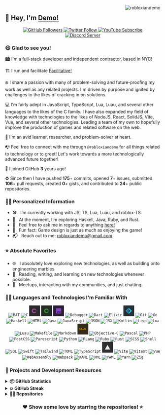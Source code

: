 <img align = "right" src = "https://komarev.com/ghpvc/?username=robloxiandemo" alt = "robloxiandemo" />

## 👋 Hey, I'm [Demo!](https://github.com/robloxiandemo)

<p align = "center" >
  <a href = "https://github.com/robloxiandemo?tab=followers" >
    <img src = "https://img.shields.io/github/followers/robloxiandemo?color=%23f5f5f5&label=Follow%20%40robloxiandemo&logo=GitHub&logoColor=%23fafafa&style=for-the-badge"
      alt = "GitHub Followers" />
  </a>
  <a href = "https://twitter.com/intent/follow?original_referer=https%3A%2F%2Fgithub.com%2Frobloxiandemo&screen_name=robloxiandemo" >
    <img src = "https://img.shields.io/twitter/follow/robloxiandemo?color=1DA1F2&logo=twitter&style=for-the-badge"
      alt = "Twitter Follow" />
  </a>
  <a href = "https://www.youtube.com/c/Demoman?sub_confirmation=1" >
    <img src = "https://img.shields.io/youtube/channel/subscribers/UCLpS7v1M4bRKkq-hMysfOKw?label=Subscribe%20to%20%20%40Demo&logo=YouTube&logoColor=%23FF0000&style=for-the-badge"
      alt = "YouTube Subscribe" />
  </a>
  <a href = "https://discord.gg/zCQTzAr" >
    <img src = "https://img.shields.io/discord/569871687076544545?color=%23738ADB&label=Join%20%40Facilitative&logo=Discord&logoColor=%23738ADB&style=for-the-badge"
      alt = "Discord Server" />
  </a>
</p>

### 😄 Glad to see you!

🏙️ I'm a full-stack developer and independent contractor, based in NYC!

🏗️ I run and facilitate <a href = "https://github.com/Facilitative" title = "GitHub Organization" > Facilitative! </a>

❄️ I share a passion with many of problem-solving and future-proofing my work as well as any related projects. I'm driven by purpose and ignited by challenges to the likes of cracking in on solutions.

💻 I'm fairly adept in JavaScript, TypeScript, Lua, Luau, and several other languages to the likes of the C family. I have also expanded my field of knowledge with technologies to the likes of NodeJS, React, SolidJS, Vite, Vue, and several other technologies. Leading a team of my own to hopefully improve the production of games and related software on the web.

🤔 I'm an avid learner, researcher, and problem-solver at heart.

📭 Feel free to connect with me through `@robloxiandemo` for all things related to technology or to greet! Let's work towards a more technologically advanced future together!

📆 I joined GitHub **3** years ago!

♻️ Since then I have pushed **175**+ commits, opened **7**+ issues, submitted **106**+ pull requests, created **0**+ gists, and contributed to **24**+ public repositories.

### 👨‍🎓 Personalized Information

- 🛠 &nbsp; I’m currently working with JS, TS, Lua, Luau, and roblox-TS.
- 🚀 &nbsp; At the moment, I’m exploring Haskell, Java, Ruby, and Rust.
- 💬 &nbsp; Feel free to ask me in regards to anything <a href =  "https://github.com/robloxiandemo/robloxiandemo/discussions/categories/q-a" title = "Q&A" > here! </a>
- 👾 &nbsp; Fun fact: Game design is just as much as enjoying the game!
- 📬 &nbsp; Reach out to me: <robloxiandemo@gmail.com>.

### ⭐ Absolute Favorites

- 🌐 &nbsp; I absolutely love exploring new technologies, as well as building onto engineering marbles.
- 📰 &nbsp; Reading, writing, and learning on new technologies whenever possible.
- 🍕 &nbsp; Meetups, interacting with my communities, and just chatting.

### 🧑‍💻 Languages and Technologies I'm Familiar With

<p align = "center" >
<code><img height = "35" src = "https://raw.githubusercontent.com/leonardssh/vscord/main/assets/icons/bat.png" alt = "BAT" ></code>
<code><img height = "35" src = "https://raw.githubusercontent.com/leonardssh/vscord/main/assets/icons/c.png" alt = "C" ></code>
<code><img height = "35" src = "https://raw.githubusercontent.com/leonardssh/vscord/main/assets/icons/cpp.png" alt = "C++" ></code>
<code><img height = "35" src = "https://raw.githubusercontent.com/leonardssh/vscord/main/assets/icons/csharp.png" alt = "C#" ></code>
<code><img height = "35" src = "https://raw.githubusercontent.com/leonardssh/vscord/main/assets/icons/css.png" alt = "CSS" ></code>
<code><img height = "35" src = "https://raw.githubusercontent.com/leonardssh/vscord/main/assets/icons/debugging.png" alt = "Debugger" ></code>
<code><img height = "35" src = "https://raw.githubusercontent.com/leonardssh/vscord/main/assets/icons/dart.png" alt = "Dart" ></code>
<code><img height = "35" src = "https://raw.githubusercontent.com/leonardssh/vscord/main/assets/icons/elixir.png" alt = "Elixir" ></code>
<code><img height = "35" src = "https://raw.githubusercontent.com/leonardssh/vscord/main/assets/icons/fsharp.png" alt = "F#" ></code>
<code><img height = "35" src = "https://raw.githubusercontent.com/leonardssh/vscord/main/assets/icons/git.png" alt = "Git" ></code>
<code><img height = "35" src = "https://raw.githubusercontent.com/leonardssh/vscord/main/assets/icons/go.png" alt = "Go" ></code>
<code><img height = "35" src = "https://raw.githubusercontent.com/leonardssh/vscord/main/assets/icons/haskell.png" alt = "Haskell" ></code>
<code><img height = "35" src = "https://raw.githubusercontent.com/leonardssh/vscord/main/assets/icons/html.png" alt = "HTMl" ></code>
<code><img height = "35" src = "https://raw.githubusercontent.com/leonardssh/vscord/main/assets/icons/java.png" alt = "Java" ></code>
<code><img height = "35" src = "https://raw.githubusercontent.com/leonardssh/vscord/main/assets/icons/js.png" alt = "JavaScript" ></code>
<code><img height = "35" src = "https://raw.githubusercontent.com/leonardssh/vscord/main/assets/icons/json.png" alt = "JSON" ></code>
<code><img height = "35" src = "https://raw.githubusercontent.com/leonardssh/vscord/main/assets/icons/jsx.png" alt = "JSX" ></code>
<code><img height = "35" src = "https://raw.githubusercontent.com/leonardssh/vscord/main/assets/icons/kotlin.png" alt = "Kotlin" ></code>
<code><img height = "35" src = "https://raw.githubusercontent.com/leonardssh/vscord/main/assets/icons/lisp.png" alt = "Lisp" ></code>
<code><img height = "35" src = "https://raw.githubusercontent.com/leonardssh/vscord/main/assets/icons/lua.png" alt = "Lua" ></code>
<code><img height = "35" src = "https://raw.githubusercontent.com/leonardssh/vscord/main/assets/icons/luau.png" alt = "Luau" ></code>
<code><img height = "35" src = "https://raw.githubusercontent.com/leonardssh/vscord/main/assets/icons/makefile.png" alt = "Makefile" ></code>
<code><img height = "35" src = "https://raw.githubusercontent.com/leonardssh/vscord/main/assets/icons/markdown.png" alt = "Markdown" ></code>
<code><img height = "35" src = "https://raw.githubusercontent.com/leonardssh/vscord/main/assets/icons/markdownx.png" alt = "MarkdownX" ></code>
<code><img height = "35" src = "https://raw.githubusercontent.com/leonardssh/vscord/main/assets/icons/objective-c.png" alt = "Objective-C" ></code>
<code><img height = "35" src = "https://raw.githubusercontent.com/leonardssh/vscord/main/assets/icons/pascal.png" alt = "Pascal" ></code>
<code><img height = "35" src = "https://raw.githubusercontent.com/leonardssh/vscord/main/assets/icons/php.png" alt = "PHP" ></code>
<code><img height = "35" src = "https://raw.githubusercontent.com/leonardssh/vscord/main/assets/icons/postcss.png" alt = "PostCSS" ></code>
<code><img height = "35" src = "https://raw.githubusercontent.com/leonardssh/vscord/main/assets/icons/purescript.png" alt = "Purescript" ></code>
<code><img height = "35" src = "https://raw.githubusercontent.com/leonardssh/vscord/main/assets/icons/python.png" alt = "Python" ></code>
<code><img height = "35" src = "https://raw.githubusercontent.com/leonardssh/vscord/main/assets/icons/r.png" alt = "RLang" ></code>
<code><img height = "35" src = "https://raw.githubusercontent.com/leonardssh/vscord/main/assets/icons/ruby.png" alt = "Ruby" ></code>
<code><img height = "35" src = "https://raw.githubusercontent.com/leonardssh/vscord/main/assets/icons/rust.png" alt = "Rust" ></code>
<code><img height = "35" src = "https://raw.githubusercontent.com/leonardssh/vscord/main/assets/icons/scss.png" alt = "SCSS" ></code>
<code><img height = "35" src = "https://raw.githubusercontent.com/leonardssh/vscord/main/assets/icons/shell.png" alt = "Shell" ></code>
<code><img height = "35" src = "https://raw.githubusercontent.com/leonardssh/vscord/main/assets/icons/sql.png" alt = "SQL" ></code>
<code><img height = "35" src = "https://raw.githubusercontent.com/leonardssh/vscord/main/assets/icons/swift.png" alt = "Swift" ></code>
<code><img height = "35" src = "https://raw.githubusercontent.com/leonardssh/vscord/main/assets/icons/tailwind.png" alt = "Tailwind" ></code>
<code><img height = "35" src = "https://raw.githubusercontent.com/leonardssh/vscord/main/assets/icons/toml.png" alt = "TOML" ></code>
<code><img height = "35" src = "https://raw.githubusercontent.com/leonardssh/vscord/main/assets/icons/ts.png" alt = "TypeScript" ></code>
<code><img height = "35" src = "https://raw.githubusercontent.com/leonardssh/vscord/main/assets/icons/vercel.png" alt = "Vercel" ></code>
<code><img height = "35" src = "https://raw.githubusercontent.com/leonardssh/vscord/main/assets/icons/viteconfig.png" alt = "Vite" ></code>
<code><img height = "35" src = "https://raw.githubusercontent.com/leonardssh/vscord/main/assets/icons/vitestconfig.png" alt = "Vitest" ></code>
<code><img height = "35" src = "https://raw.githubusercontent.com/leonardssh/vscord/main/assets/icons/vue.png" alt = "Vue" ></code>
<code><img height = "35" src = "https://raw.githubusercontent.com/leonardssh/vscord/main/assets/icons/wasm.png" alt = "WebAssembly" ></code>
<code><img height = "35" src = "https://raw.githubusercontent.com/leonardssh/vscord/main/assets/icons/webpack.png" alt = "Webpack" ></code>
<code><img height = "35" src = "https://raw.githubusercontent.com/leonardssh/vscord/main/assets/icons/xaml.png" alt = "XAML" ></code>
<code><img height = "35" src = "https://raw.githubusercontent.com/leonardssh/vscord/main/assets/icons/xml.png" alt = "XML" ></code>
<code><img height = "35" src = "https://raw.githubusercontent.com/leonardssh/vscord/main/assets/icons/yaml.png" alt = "YAML" ></code>
<code><img height = "35" src = "https://raw.githubusercontent.com/leonardssh/vscord/main/assets/icons/yarn.png" alt = "Yarn" ></code>
<code><img height = "35" src = "https://raw.githubusercontent.com/leonardssh/vscord/main/assets/icons/zig.png" alt = "Zig" ></code>
</p>

### 🚧 Projects and Development Resources

<details>
  <summary>
    <b>
      📦 GitHub Statistics
    </b>
  </summary>

  <br />
  <div align = center>
    <img height = "180em" src = "https://github-readme-stats.robloxiandemo.vercel.app/api?username=robloxiandemo&show_icons=true&count_private=true&bg_color=20232a&theme=dark&hide_border=true&stroke=FFFFFF&dates=0082FF&currStreakLabel=21A4FF&ring=166EAB&fire=00B4FF" />
    <img height = "180em" src = "https://github-readme-stats.robloxiandemo.vercel.app/api/top-langs/?username=robloxiandemo&icon_color=61dafb&bg_color=20232a&langs_count=8&layout=compact&border_color=61dafb&hide_border=true" />
  </div>
</details>

<details>
  <summary>
    <b>
      💥 GitHub Streak
    </b>
  </summary>

  <br />
  <div align = center>
    <img height = "180em" src = "https://github-readme-streak-stats.herokuapp.com/?user=robloxiandemo&background=20232a&theme=dark&hide_border=true&stroke=FFFFFF&dates=0082FF&currStreakLabel=21A4FF&ring=166EAB&fire=00B4FF" />
  </div>
</details>

<details>
  <summary>
    <b>
      👨‍💻 Repositories
    </b>
  </summary>

  <br />
  <div align = center>
    <a align = "left" href = "https://github.com/robloxiandemo/robloxiandemo" title = "Profile" > <img align = "left" height = "125" src = "https://github-readme-stats.robloxiandemo.vercel.app/api/pin/?username=robloxiandemo&repo=robloxiandemo&theme=react&border_color=61dafb&border_radius=5" > </a>
    <a align = "right" href = "https://github.com/robloxiandemo/Packages" title = "Packages" > <img align = "right" height = "125" src = "https://github-readme-stats.robloxiandemo.vercel.app/api/pin/?username=robloxiandemo&repo=Packages&theme=react&border_color=61dafb&border_radius=5" > </a>
  </div>
  <br><br><br><br><br><br>
  <h4 align = "center" >
    <a href = "https://github.com/robloxiandemo?tab=repositories" title = "Reveal Repositories" > 🔎 Reveal More 🔍</a>
  </h4>
</details>

<div align="center">

### ❤️ Show some love by starring the repositories! ⭐

</div>

<!--

![Credits](https://github.com/iampavangandhi)

-->

